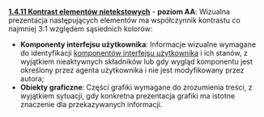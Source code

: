 [**1.4.11 Kontrast elementów nietekstowych**](https://wcag.lepszyweb.pl/#non-text-contrast) - **poziom AA**: Wizualna prezentacja następujących elementów ma współczynnik kontrastu co najmniej 3:1 względem sąsiednich kolorów:

 - **Komponenty interfejsu użytkownika**: Informacje wizualne wymagane do identyfikacji <a href="#" data-toggle="tooltip" data-original-title="{{site.data.glossary.komponent_interfejsu_uzytkownika | strip_html | replace: '*', ''}}">komponentów interfejsu użytkownika</a> i ich stanów, z wyjątkiem nieaktywnych składników lub gdy wygląd komponentu jest określony przez agenta użytkownika i nie jest modyfikowany przez autora;
 - **Obiekty graficzne**: Części grafiki wymagane do zrozumienia treści, z wyjątkiem sytuacji, gdy konkretna prezentacja grafiki ma istotne znaczenie dla przekazywanych informacji.
